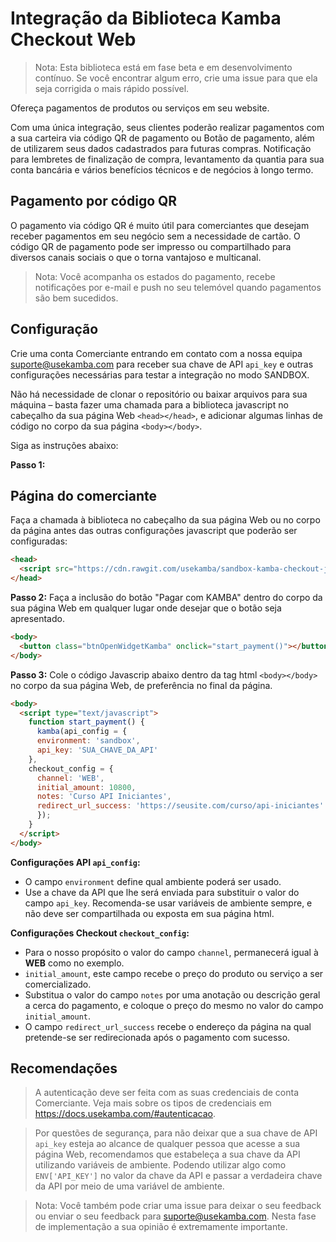 # Integração da Biblioteca Kamba Checkout Web

> Nota: Esta biblioteca está em fase beta e em desenvolvimento contínuo. Se você encontrar algum erro, crie uma issue para que ela seja corrigida o mais rápido possível.

Ofereça pagamentos de produtos ou serviços em seu website.

Com uma única integração, seus clientes poderão realizar pagamentos com a sua carteira via código QR de pagamento ou Botão de pagamento, além de utilizarem seus dados cadastrados para futuras compras. Notificação para lembretes de finalização de compra, levantamento da quantia para sua conta bancária e vários benefícios técnicos e de negócios à longo termo.


## Pagamento por código QR

O pagamento via código QR é muito útil para comerciantes que desejam receber pagamentos em seu negócio sem a necessidade de cartão. O código QR de pagamento pode ser impresso ou compartilhado para diversos canais sociais o que o torna vantajoso e multicanal.

> Nota: Você acompanha os estados do pagamento, recebe notificações por e-mail e push no seu telemóvel quando pagamentos são bem sucedidos.


## Configuração

Crie uma conta Comerciante entrando em contato com a nossa equipa suporte@usekamba.com para receber sua chave de API `api_key` e outras configurações necessárias para testar a integração no modo SANDBOX.

Não há necessidade de clonar o repositório ou baixar arquivos para sua máquina – basta fazer uma chamada para a biblioteca javascript no cabeçalho da sua página Web `<head></head>`, e adicionar algumas linhas de código no corpo da sua página `<body></body>`. 

Siga as instruções abaixo:

**Passo 1:**
## Página do comerciante
Faça a chamada à biblioteca no cabeçalho da sua página Web ou no corpo da página antes das outras configurações javascript que poderão ser configuradas:

```html
<head>       
  <script src="https://cdn.rawgit.com/usekamba/sandbox-kamba-checkout-js/master/kamba-checkout.js" charset="utf-8">	        	</script>
</head>
```

**Passo 2:**
Faça a inclusão do botão "Pagar com KAMBA" dentro do corpo da sua página Web em qualquer lugar onde desejar que o botão seja apresentado. 

```html
<body>
  <button class="btnOpenWidgetKamba" onclick="start_payment()"></button>
</body>
```

**Passo 3:**
Cole o código Javascrip abaixo dentro da tag html `<body></body>` no corpo da sua página Web, de preferência no final da página.

```html
<body>
  <script type="text/javascript">
    function start_payment() {
      kamba(api_config = {
	  environment: 'sandbox',
	  api_key: 'SUA_CHAVE_DA_API'
	},
	checkout_config = { 
	  channel: 'WEB',
	  initial_amount: 10800,
	  notes: 'Curso API Iniciantes',
	  redirect_url_success: 'https://seusite.com/curso/api-iniciantes'
      });
    }
  </script>
</body>
```
**Configurações API `api_config`:**
- O campo `environment` define qual ambiente poderá ser usado. 
- Use a chave da API que lhe será enviada para substituir o valor do campo `api_key`. Recomenda-se usar variáveis de ambiente sempre, e não deve ser compartilhada ou exposta em sua página html. 
	
**Configurações Checkout `checkout_config`:**
- Para o nosso propósito o valor do campo `channel`, permanecerá igual à **WEB** como no exemplo.
- `initial_amount`, este campo recebe o preço do produto ou serviço a ser comercializado.
- Substitua o valor do campo `notes` por uma anotação ou descrição geral a cerca do pagamento, e coloque o preço do mesmo no valor do campo `initial_amount`.
- O campo `redirect_url_success` recebe o endereço da página na qual pretende-se ser redirecionada após o pagamento com sucesso.	

## Recomendações

> A autenticação deve ser feita com as suas credenciais de conta Comerciante. Veja mais sobre os tipos de credenciais em https://docs.usekamba.com/#autenticacao.

> Por questões de segurança, para não deixar que a sua chave de API `api_key` esteja ao alcance de qualquer pessoa que acesse a sua página Web, recomendamos que estabeleça a sua chave da API utilizando variáveis de ambiente. Podendo utilizar algo como `ENV['API_KEY']` no valor da chave da API e passar a verdadeira chave da API por meio de uma variável de ambiente.

> Nota: Você também pode criar uma issue para deixar o seu feedback ou enviar o seu feedback para suporte@usekamba.com. Nesta fase de implementação a sua opinião é extremamente importante.
